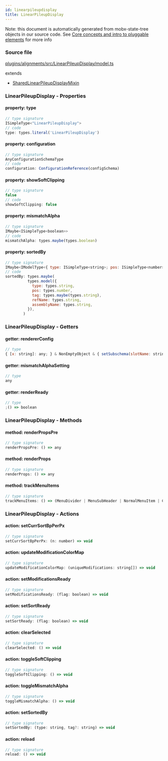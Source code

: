 ```yaml
---
id: linearpileupdisplay
title: LinearPileupDisplay
---
```


Note: this document is automatically generated from mobx-state-tree objects in
our source code. See
[Core concepts and intro to pluggable elements](/docs/developer_guide/) for more
info

### Source file

[plugins/alignments/src/LinearPileupDisplay/model.ts](https://github.com/GMOD/jbrowse-components/blob/main/plugins/alignments/src/LinearPileupDisplay/model.ts)

extends

- [SharedLinearPileupDisplayMixin](../sharedlinearpileupdisplaymixin)

### LinearPileupDisplay - Properties

#### property: type

```js
// type signature
ISimpleType<"LinearPileupDisplay">
// code
type: types.literal('LinearPileupDisplay')
```

#### property: configuration

```js
// type signature
AnyConfigurationSchemaType
// code
configuration: ConfigurationReference(configSchema)
```

#### property: showSoftClipping

```js
// type signature
false
// code
showSoftClipping: false
```

#### property: mismatchAlpha

```js
// type signature
IMaybe<ISimpleType<boolean>>
// code
mismatchAlpha: types.maybe(types.boolean)
```

#### property: sortedBy

```js
// type signature
IMaybe<IModelType<{ type: ISimpleType<string>; pos: ISimpleType<number>; tag: IMaybe<ISimpleType<string>>; refName: ISimpleType<string>; assemblyName: ISimpleType<...>; }, {}, _NotCustomized, _NotCustomized>>
// code
sortedBy: types.maybe(
          types.model({
            type: types.string,
            pos: types.number,
            tag: types.maybe(types.string),
            refName: types.string,
            assemblyName: types.string,
          }),
        )
```

### LinearPileupDisplay - Getters

#### getter: rendererConfig

```js
// type
{ [x: string]: any; } & NonEmptyObject & { setSubschema(slotName: string, data: unknown): any; } & IStateTreeNode<AnyConfigurationSchemaType>
```

#### getter: mismatchAlphaSetting

```js
// type
any
```

#### getter: renderReady

```js
// type
;() => boolean
```

### LinearPileupDisplay - Methods

#### method: renderPropsPre

```js
// type signature
renderPropsPre: () => any
```

#### method: renderProps

```js
// type signature
renderProps: () => any
```

#### method: trackMenuItems

```js
// type signature
trackMenuItems: () => (MenuDivider | MenuSubHeader | NormalMenuItem | CheckboxMenuItem | RadioMenuItem | SubMenuItem | { ...; } | { ...; } | { ...; } | { ...; })[]
```

### LinearPileupDisplay - Actions

#### action: setCurrSortBpPerPx

```js
// type signature
setCurrSortBpPerPx: (n: number) => void
```

#### action: updateModificationColorMap

```js
// type signature
updateModificationColorMap: (uniqueModifications: string[]) => void
```

#### action: setModificationsReady

```js
// type signature
setModificationsReady: (flag: boolean) => void
```

#### action: setSortReady

```js
// type signature
setSortReady: (flag: boolean) => void
```

#### action: clearSelected

```js
// type signature
clearSelected: () => void
```

#### action: toggleSoftClipping

```js
// type signature
toggleSoftClipping: () => void
```

#### action: toggleMismatchAlpha

```js
// type signature
toggleMismatchAlpha: () => void
```

#### action: setSortedBy

```js
// type signature
setSortedBy: (type: string, tag?: string) => void
```

#### action: reload

```js
// type signature
reload: () => void
```
